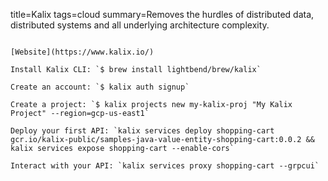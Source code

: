 title=Kalix
tags=cloud
summary=Removes the hurdles of distributed data, distributed systems and all underlying architecture complexity.
~~~~~~

[Website](https://www.kalix.io/)

Install Kalix CLI: `$ brew install lightbend/brew/kalix`

Create an account: `$ kalix auth signup`

Create a project: `$ kalix projects new my-kalix-proj "My Kalix Project" --region=gcp-us-east1`

Deploy your first API: `kalix services deploy shopping-cart gcr.io/kalix-public/samples-java-value-entity-shopping-cart:0.0.2 && kalix services expose shopping-cart --enable-cors`

Interact with your API: `kalix services proxy shopping-cart --grpcui`


